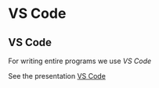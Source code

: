 # VS Code

## VS Code

For writing entire programs we use _VS Code_

See the presentation [VS Code](./vs-code-en.html)
